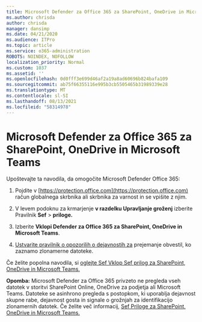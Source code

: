 ```yaml
---
title: Microsoft Defender za Office 365 za SharePoint, OneDrive in Microsoft Teams
ms.author: chrisda
author: chrisda
manager: dansimp
ms.date: 04/21/2020
ms.audience: ITPro
ms.topic: article
ms.service: o365-administration
ROBOTS: NOINDEX, NOFOLLOW
localization_priority: Normal
ms.custom: 1037
ms.assetid: ''
ms.openlocfilehash: 0d0fff3e699d46af2a19a8ad60696b824bafa109
ms.sourcegitcommit: ab75f66355116e995b3cb5505465b31989339e28
ms.translationtype: MT
ms.contentlocale: sl-SI
ms.lasthandoff: 08/13/2021
ms.locfileid: "58314978"
---
```

# <a name="microsoft-defender-for-office-365-for-sharepoint-onedrive-and-microsoft-teams"></a>Microsoft Defender za Office 365 za SharePoint, OneDrive in Microsoft Teams

Upoštevajte ta navodila, da omogočite Microsoft Defender Office 365:

1. Pojdite v [https://protection.office.com](https://protection.office.com) račun globalnega skrbnika ali skrbnika za varnost in se vpišite z njim.

2. V levem podoknu za krmarjenje **v razdelku Upravljanje groženj** izberite Pravilnik **Sef** \> **priloge.**

3. Izberite **Vklopi Defender za Office 365 za SharePoint, OneDrive in Microsoft Teams**.

4. [Ustvarite pravilnik o opozorilih o dejavnostih za](https://docs.microsoft.com/microsoft-365/compliance/create-activity-alerts) prejemanje obvestil, ko zaznamo zlonamerne datoteke.

Če želite popolna navodila, si [oglejte Sef Vklop Sef prilog za SharePoint, OneDrive in Microsoft Teams.](https://docs.microsoft.com/microsoft-365/security/office-365-security/turn-on-atp-for-spo-odb-and-teams)

**Opomba:** Microsoft Defender za Office 365 privzeto ne pregleda vseh datotek v storitvi SharePoint Online, OneDrive za podjetja ali Microsoft Teams. Datoteke se asinhrono pregleda s postopkom, ki uporablja dejavnost skupne rabe, dejavnost gosta in signale o grožnjah za identifikacijo zlonamernih datotek. Če želite več informacij, [Sef Priloge za SharePoint, OneDrive in Microsoft Teams.](https://docs.microsoft.com/microsoft-365/security/office-365-security/atp-for-spo-odb-and-teams)
